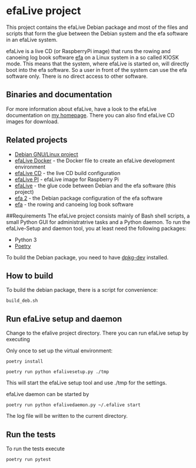 # efaLive project
This project contains the efaLive Debian package and most of the files and scripts that form the glue between the Debian system and the efa software in an efaLive system.

efaLive is a live CD (or RaspberryPi image) that runs the rowing and canoeing log book software [efa](http://efa.nmichael.de/) on a Linux system in a so called KIOSK mode. This means that the system, where efaLive is started on, will directly boot into the efa software. So a user in front of the system can use the efa software only. There is no direct access to other software.

## Binaries and documentation
For more information about efaLive, have a look to the efaLive documentation on [my homepage](https://www.hannay.de/en/efalive/). There you can also find efaLive CD images for download.

## Related projects
* [Debian GNU/Linux project](http://www.debian.org/)
* [efaLive Docker](https://github.com/kayhannay/efalive_docker) - the Docker file to create an efaLive development environment
* [efaLive CD](https://github.com/kayhannay/efalive_cd) - the live CD build configuration
* [efaLive PI](https://github.com/kayhannay/efalive_pi) - efaLive image for Raspberry Pi
* [efaLive](https://github.com/kayhannay/efalive) - the glue code between Debian and the efa software (this project)
* [efa 2](https://github.com/kayhannay/efa2) - the Debian package configuration of the efa software
* [efa](http://efa.nmichael.de/) - the rowing and canoeing log book software

##Requirements
The efaLive project consists mainly of Bash shell scripts, a small Python GUI for administratrive tasks and a Python daemon. To run the efaLive-Setup and daemon tool, you at least need the following packages:

* Python 3
* [Poetry](https://python-poetry.org/)

To build the Debian package, you need to have [dpkg-dev](http://packages.debian.org/bullseye/dpkg-dev) installed.

## How to build
To build the debian package, there is a script for convenience:

```shell
build_deb.sh
```

## Run efaLive setup and daemon
Change to the efalive project directory. There you can run efaLive setup by executing

Only once to set up the virtual environment:
```shell
poetry install
```

```shell
poetry run python efalivesetup.py ./tmp
```


This will start the efaLive setup tool and use ./tmp for the settings.

efaLive daemon can be started by

```shell
poetry run python efalivedaemon.py ~/.efalive start
```

The log file will be written to the current directory.

## Run the tests
To run the tests execute

```shell
poetry run pytest
```

